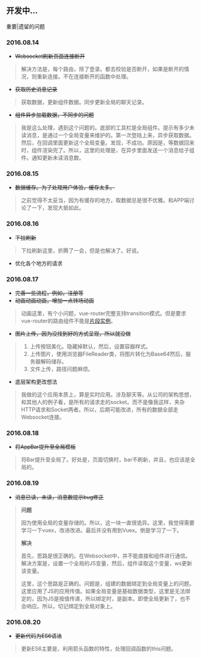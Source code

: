 ## 开发中...

重要|遗留的问题

### 2016.08.14

* ~~Websocket刷新页面连接断开~~

> 解决方法是，每个路由，除了登录。都去校验是否断开，如果是断开的情况，则重新连接。不在连接断开的函数中处理。

* ~~获取历史消息记录~~

> 获取数据，更新组件数据。同步更新全局的聊天记录。

* ~~组件异步加载数据，不同步的问题~~

> 我是这么处理，遇到这个问题的。底部的工具栏是全局组件。提示有多少未读消息，是通过一个全局变量来维护的。第一次登陆上来，异步获取数据。然后，在回调里面更新这个全局变量。发现，不成功。原因是，等数据回来时，组件渲染完了。所以，这里的处理是，在异步里面发送一个消息给子组件。通知更新未读消息数。

### 2016.08.15

* ~~数据缓存。为了处理用户体验，缓存太多。~~

> 之前觉得不太妥当，因为有缓存的地方，取数据总是很不优雅。和APP端讨论了一下，发现大抵如此。

### 2016.08.16

* ~~下拉刷新~~

> 下拉刷新这里，折腾了一会，但是也解决了。好说。

* 优化各个地方的请求

### 2016.08.17

* ~~完善一些流程，例如，注册等~~
* ~~动画动画动画，增加一点转场动画~~

> 动画这里，有个小问题，vue-router完整支持transition模式。但是要求vue-router的路由组件不能是[片段实例](https://vuejs.org.cn/guide/components.html#片断实例)。

* ~~图片上传，因为没找到好的方式呈现，所以就没做~~

> 1. 上传按钮美化。隐藏掉默认，然后，设置容器样式。
> 2. 上传图片，使用浏览器FileReader类，将图片转化为Base64然后，服务器解码储存。
> 3. 文件上传，路径问题麻烦。

* 底层架构更改想法

> 我做的这个应用本质上，算是实时应用。涉及聊天等。从公司的架构思想，和其他人的例子看，是所有的请求走的socket。而不是像我这样，夹杂HTTP请求和Socket两者。所以，后期可能改进，所有的数据全部走Websocket连接。

### 2016.08.18

* ~~将AppBar提升至全局模板~~

> 将Bar提升至全局了。好处是，页面切换时，bar不刷新，并且，也应该是全局的。

### 2016.08.19

* ~~消息已读，未读，消息数提示bug修正~~

> __问题__
>
> 因为使用全局的变量存储的。所以，这一块一直很诡异。这里，我觉得需要学习一下vuex，改进改进。最后并没有用到Vuex。倒是学习了一下。
>
> __解决__
>
> 首先，思路是很正确的。在Websocket中，并不能直接和组件进行通信。解决方案是，设置一个全局的JS变量，然后，组件读取这个变量，ws更新该变量。
>
> 这里，这个思路是正确的。问题是，组建的数据绑定到全局变量上的问题。这里应用了JS的应用传值。如果全局变量是基础数据类型，这里是无法绑定的，因为JS是按值传递，所以绑定时，是副本。即使全局更新了，也不会响应。所以，切记绑定到全局对象上。

### 2016.08.20

* ~~更新代码为ES6语法~~

> 更新ES6主要是，利用箭头函数的特性，处理回调函数的this问题。
